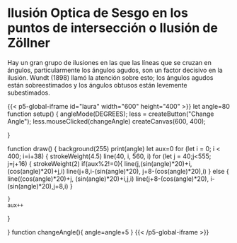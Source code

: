 # Ilusión Optica de Sesgo en los puntos de intersección o  Ilusión de Zöllner

Hay un gran grupo de ilusiones en las que las líneas que se cruzan en ángulos, particularmente los ángulos agudos, son un factor decisivo en la ilusión. Wundt (1898) llamó la atención sobre esto; los ángulos agudos están sobreestimados y los ángulos obtusos están levemente subestimados. 

{{< p5-global-iframe id="laura" width="600" height="400" >}}
let angle=80
function setup() {
  angleMode(DEGREES); 
  less = createButton("Change Angle");
  less.mouseClicked(changeAngle)
  createCanvas(600, 400);
  
}

function draw() {
  background(255)
  print(angle)
  let aux=0
  for (let i = 0; i < 400; i=i+38) {
  strokeWeight(4.5)
  line(40, i, 560, i)
    for (let j = 40;j<555; j=j+16) {
      strokeWeight(2)
      if(aux%2!=0){
        line(j,(sin(angle)*20)+i, (cos(angle)*20)+j,i)
        line(j+8,i-(sin(angle)*20), j+8-(cos(angle)*20),i)
      } else {
        line((cos(angle)*20)+j, (sin(angle)*20)+i,j,i)
        line(j+8-(cos(angle)*20), i-(sin(angle)*20),j+8,i)
      }
      
      
      
    }
    aux++
  }
  
  
}
function changeAngle(){
   angle=angle+5
}
{{< /p5-global-iframe >}}
